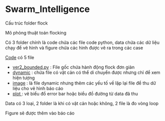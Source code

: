 ﻿# Swarm_Intelligence

Cấu trúc folder flock

Mô phỏng thuật toán flocking

Có 3 folder chính là code chứa các file code python, data chứa các dữ liệu chạy để vẽ hình và figure chứa các hình được vẽ ra trong các case

[Code](flock\code) có 5 file

* [ver2_bounded.py](flock\code\ver2_bounded.py) : File gốc chứa hành động flock đơn giản
* [dynamic](flock\code\dynamic_obs.py) : chứa file có vật cản có thể di chuyển được nhưng chỉ để xem hiện tượng
* [image](flock\code\image.py) : là file dynamic nhưng thêm các yếu tố về lặp lại file để thu dữ liệu cho vẽ hình báo cáo
* [plot ](flock\code\plot.py): vẽ biểu đồ error bar hoặc biểu đồ đường từ data đã thu

Data có 3 loại, 2 folder là khi có vật cản hoặc không, 2 file là đo vòng loop

Figure sẽ được thêm vào báo cáo
